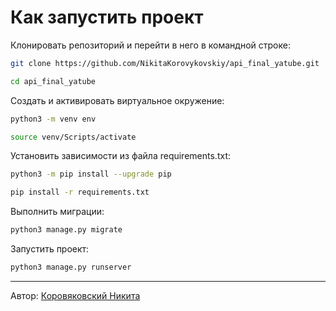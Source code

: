 # Как запустить проект

Клонировать репозиторий и перейти в него в командной строке:

```bash
git clone https://github.com/NikitaKorovykovskiy/api_final_yatube.git
```

```bash
cd api_final_yatube
```

Cоздать и активировать виртуальное окружение:

```bash
python3 -m venv env
```

```bash
source venv/Scripts/activate
```

Установить зависимости из файла requirements.txt:

```bash
python3 -m pip install --upgrade pip
```

```bash
pip install -r requirements.txt
```

Выполнить миграции:

```bash
python3 manage.py migrate
```

Запустить проект:

```bash
python3 manage.py runserver
```

---

Автор: [Коровяковский Никита](https://github.com/NikitaKorovykovskiy)
